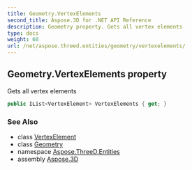 ```yaml
---
title: Geometry.VertexElements
second_title: Aspose.3D for .NET API Reference
description: Geometry property. Gets all vertex elements
type: docs
weight: 60
url: /net/aspose.threed.entities/geometry/vertexelements/
---
```

## Geometry.VertexElements property

Gets all vertex elements

```csharp
public IList<VertexElement> VertexElements { get; }
```

### See Also

* class [VertexElement](../../vertexelement/)
* class [Geometry](../)
* namespace [Aspose.ThreeD.Entities](../../../aspose.threed.entities/)
* assembly [Aspose.3D](../../../)


